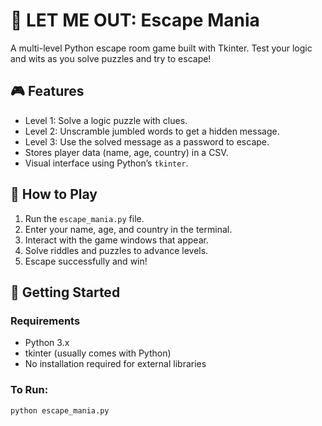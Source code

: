 # 🧠 LET ME OUT: Escape Mania

A multi-level Python escape room game built with Tkinter. Test your logic and wits as you solve puzzles and try to escape!

## 🎮 Features

- Level 1: Solve a logic puzzle with clues.
- Level 2: Unscramble jumbled words to get a hidden message.
- Level 3: Use the solved message as a password to escape.
- Stores player data (name, age, country) in a CSV.
- Visual interface using Python’s `tkinter`.

## 🏁 How to Play

1. Run the `escape_mania.py` file.
2. Enter your name, age, and country in the terminal.
3. Interact with the game windows that appear.
4. Solve riddles and puzzles to advance levels.
5. Escape successfully and win!

## 🚀 Getting Started

### Requirements
- Python 3.x
- tkinter (usually comes with Python)
- No installation required for external libraries

### To Run:
```bash
python escape_mania.py

